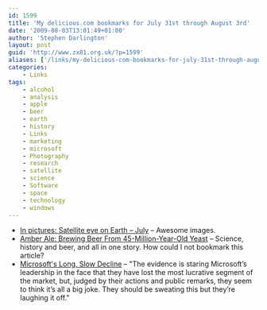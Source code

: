 ```yaml
---
id: 1599
title: 'My delicious.com bookmarks for July 31st through August 3rd'
date: '2009-08-03T13:01:49+01:00'
author: 'Stephen Darlington'
layout: post
guid: 'http://www.zx81.org.uk/?p=1599'
aliases: ['/links/my-delicious-com-bookmarks-for-july-31st-through-august-3rd.html']
categories:
    - Links
tags:
    - alcohol
    - analysis
    - apple
    - beer
    - earth
    - history
    - Links
    - marketing
    - microsoft
    - Photography
    - research
    - satellite
    - science
    - Software
    - space
    - technology
    - windows
---
```


- [In pictures: Satellite eye on Earth – July](http://www.guardian.co.uk/environment/gallery/2009/jul/29/satellite-eye-july) – Awesome images.
- [Amber Ale: Brewing Beer From 45-Million-Year-Old Yeast](http://www.wired.com/science/discoveries/magazine/17-08/ff_primordial_yeast) – Science, history and beer, and all in one story. How could I not bookmark this article?
- [Microsoft's Long, Slow Decline](http://daringfireball.net/2009/07/microsofts_long_slow_decline) – "The evidence is staring Microsoft’s leadership in the face that they have lost the most lucrative segment of the market, but, judged by their actions and public remarks, they seem to think it’s all a big joke. They should be sweating this but they’re laughing it off."